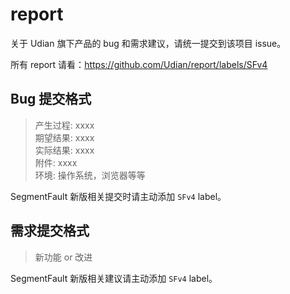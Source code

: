 report
======

关于 Udian 旗下产品的 bug 和需求建议，请统一提交到该项目 issue。

所有 report 请看：https://github.com/Udian/report/labels/SFv4

Bug 提交格式
------

> 产生过程: xxxx  
> 期望结果: xxxx  
> 实际结果: xxxx  
> 附件: xxxx  
> 环境: 操作系统，浏览器等等  

SegmentFault 新版相关提交时请主动添加 `SFv4` label。

需求提交格式
------------

> 新功能 or 改进

SegmentFault 新版相关建议请主动添加 `SFv4` label。

<!--
如果是对站点的讨论请到子站 http://segmentfault.com/0x

感谢提交者
----
提交的 bug 如果被标记了 `up` 标签，我们将送作者 SegmentFault定制精美小礼品 以示感谢，请作者主动私信官微 [@SegmentFault](http://weibo.com/segmentfault) 领取礼品，私信内容需包括自己的问题链接、收件地址、收件人、联系电话。
-->
